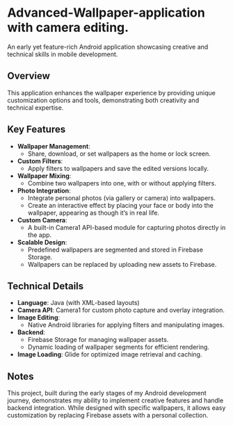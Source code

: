 # Advanced-Wallpaper-application with camera editing.

An early yet feature-rich Android application showcasing creative and technical skills in mobile development.

## Overview
This application enhances the wallpaper experience by providing unique customization options and tools, demonstrating both creativity and technical expertise.

## Key Features
- **Wallpaper Management**:
  - Share, download, or set wallpapers as the home or lock screen.
- **Custom Filters**:
  - Apply filters to wallpapers and save the edited versions locally.
- **Wallpaper Mixing**:
  - Combine two wallpapers into one, with or without applying filters.
- **Photo Integration**:
  - Integrate personal photos (via gallery or camera) into wallpapers.
  - Create an interactive effect by placing your face or body into the wallpaper, appearing as though it’s in real life.
- **Custom Camera**:
  - A built-in Camera1 API-based module for capturing photos directly in the app.
- **Scalable Design**:
  - Predefined wallpapers are segmented and stored in Firebase Storage.
  - Wallpapers can be replaced by uploading new assets to Firebase.

## Technical Details
- **Language**: Java (with XML-based layouts)
- **Camera API**: Camera1 for custom photo capture and overlay integration.
- **Image Editing**:
  - Native Android libraries for applying filters and manipulating images.
- **Backend**:
  - Firebase Storage for managing wallpaper assets.
  - Dynamic loading of wallpaper segments for efficient rendering.
- **Image Loading**: Glide for optimized image retrieval and caching.

## Notes
This project, built during the early stages of my Android development journey, demonstrates my ability to implement creative features and handle backend integration. While designed with specific wallpapers, it allows easy customization by replacing Firebase assets with a personal collection.
